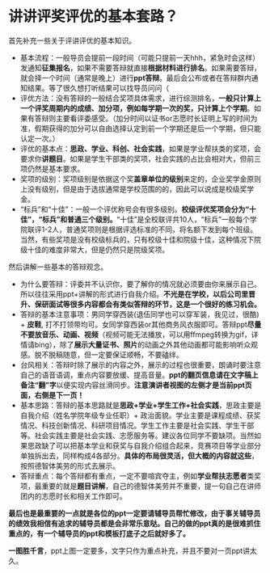 # 讲讲评奖评优的基本套路？

首先补充一些关于评讲评优的基本知识。

- 基本流程：一般导员会提前一段时间（可能只提前一天hhh，紧急时会这样）发通知**征集报名**，如果不需要答辩就直接**根据材料进行排名**。如果需要答辩，就会择一个时间（通常是晚上）进行**ppt答辩**。最后会公布或者在答辩群内通知结果。等了很久想打听结果可以找导员问问（
- 评优方法：没有答辩的一般结合奖项具体需求，进行综测排名，**一般只计算上一个评奖周期内的成绩、加分项，例如每学期一次的奖，只计算上个学期**。如果有答辩则主要看评委感受。（加分时间以证书or志愿时长证明上写的时间为准，假期获得的加分可以自由选择认定到前一个学期还是后一个学期，但只能认定一次。）
- 评优的基本点：**思政、学业、科创、社会实践**，如果是学业帮扶类的奖项，会要求你**讲题目**。如果是学生干部类的奖项，社会实践的占比会相对大，但前三项仍然是基本要求。
- 奖项的级别：奖项级别是依据这个奖**盖章单位的级别**来定的，企业奖学金原则上没有级别，但是由于选拔通常是学校范围的的，因此可以说成是校级奖学金。
- “标兵”和“十佳”：一般一个评优称号会有很多级别。**校级评优奖项会分为“十佳”，“标兵”和普通三个级别。**“十佳”是全校联评共10人，“标兵”一般每个学院联评1-2人，普通奖项则是根据评选标准的不同，将名额下发到每个班级。当然，有些奖项是没有校级标兵的，只有校级十佳和院级十佳，这种情况下院级十佳的难度非常大，但是仍然只是院级奖项。

然后讲解一些基本的答辩观念。

- 为什么要答辩：评委并不认识你，要了解你的情况就必须要由你来展示自己。所以往往采用ppt+讲解的形式进行自我介绍。**不光是在学校，以后公司里晋升、保研面试等很多内容都会有类似答辩的环节，这是一个很好的练习机会。**
- 答辩的基本注意事项：男同学穿西装(退伍同学也可以穿军装，我见过，很酷) + **皮鞋**, 打不打领带均可。女同学穿西装or其他商务风衣服即可。答辩ppt**尽量不要放音乐、动画、视频**（视频可能无法播放，可以用ffmpeg转换为gif，详情请bing），除了**展示大量证书、照片**的动画之外其他动画都可能影响听众观感。脱不脱稿随意，但一定要保证顺畅，不要磕绊。
- 台风相关：答辩时除了展示的内容之外，展示的过程也很重要，朗诵时要注意自己的语音语调，重点内容要放缓、提高音量。**ppt的翻页信息请在文字稿上备注“翻”字**以便实现内容丝滑同步。**注意演讲者视图的左侧才是当前ppt页面，右侧是下一页！**
- 基本思路：答辩的基本思路就是**思政+学业+学生工作+社会实践**，思政主要是自我介绍（姓名学院年级专业任职）+ 政治面貌。学业主要是课程成绩、获奖情况、科技创新情况、科研项目情况。学生工作主要是社会实践、学生干部等。社会实践主要是社会实践、志愿服务等。建议各位同学不要缺项。当然如果思政缺了可以把基本学业和获奖与自我介绍组合起来，竞赛项目等学业部分单独拆出去，同样构成4各部分。**具体的布局很灵活，但大概的内容就这些**，按照德智体美劳的形式去展示。
- 答辩重点：每个答辩都有重点，一定不要喧宾夺主，例如**学业帮扶志愿者**类奖项，最重要的就是**题目讲解**，自己的德智体美劳并不重要，提一句自己在讲师团内的志愿时长和相关工作即可。

**最后也是最重要的一点就是各位的ppt一定要请辅导员帮忙修改，由于事关辅导员的绩效我相信有追求的辅导员都是会非常乐意哒。自己的做的ppt真的是很难抓住重点的，有一个辅导员的ppt和模板打底子之后就好多了。**

**一图胜千言**，ppt上图一定要多，文字只作为重点补充，并且不要对一页ppt讲太久。